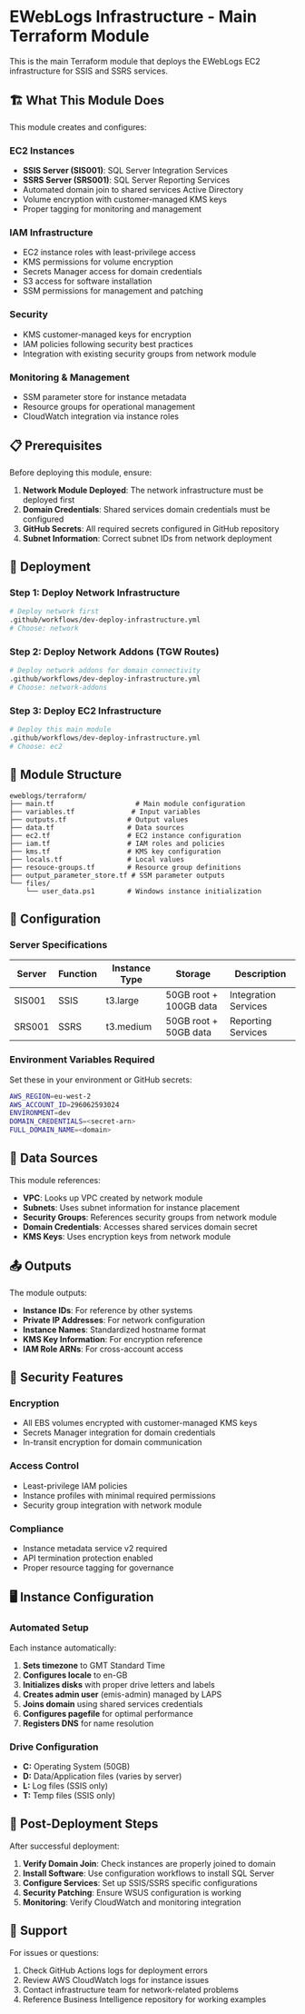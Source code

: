 # EWebLogs Infrastructure - Main Terraform Module

This is the main Terraform module that deploys the EWebLogs EC2 infrastructure for SSIS and SSRS services.

## 🏗️ What This Module Does

This module creates and configures:

### EC2 Instances
- **SSIS Server (SIS001)**: SQL Server Integration Services
- **SSRS Server (SRS001)**: SQL Server Reporting Services
- Automated domain join to shared services Active Directory
- Volume encryption with customer-managed KMS keys
- Proper tagging for monitoring and management

### IAM Infrastructure
- EC2 instance roles with least-privilege access
- KMS permissions for volume encryption
- Secrets Manager access for domain credentials
- S3 access for software installation
- SSM permissions for management and patching

### Security
- KMS customer-managed keys for encryption
- IAM policies following security best practices
- Integration with existing security groups from network module

### Monitoring & Management
- SSM parameter store for instance metadata
- Resource groups for operational management
- CloudWatch integration via instance roles

## 📋 Prerequisites

Before deploying this module, ensure:

1. **Network Module Deployed**: The network infrastructure must be deployed first
2. **Domain Credentials**: Shared services domain credentials must be configured
3. **GitHub Secrets**: All required secrets configured in GitHub repository
4. **Subnet Information**: Correct subnet IDs from network deployment

## 🚀 Deployment

### Step 1: Deploy Network Infrastructure
```bash
# Deploy network first
.github/workflows/dev-deploy-infrastructure.yml
# Choose: network
```

### Step 2: Deploy Network Addons (TGW Routes)
```bash
# Deploy network addons for domain connectivity
.github/workflows/dev-deploy-infrastructure.yml
# Choose: network-addons
```

### Step 3: Deploy EC2 Infrastructure
```bash
# Deploy this main module
.github/workflows/dev-deploy-infrastructure.yml
# Choose: ec2
```

## 📁 Module Structure

```
eweblogs/terraform/
├── main.tf                    # Main module configuration
├── variables.tf              # Input variables
├── outputs.tf               # Output values
├── data.tf                  # Data sources
├── ec2.tf                   # EC2 instance configuration
├── iam.tf                   # IAM roles and policies
├── kms.tf                   # KMS key configuration
├── locals.tf                # Local values
├── resouce-groups.tf        # Resource group definitions
├── output_parameter_store.tf # SSM parameter outputs
└── files/
    └── user_data.ps1        # Windows instance initialization
```

## 🔧 Configuration

### Server Specifications

| Server | Function | Instance Type | Storage | Description |
|--------|----------|---------------|---------|-------------|
| SIS001 | SSIS | t3.large | 50GB root + 100GB data | Integration Services |
| SRS001 | SSRS | t3.medium | 50GB root + 50GB data | Reporting Services |

### Environment Variables Required

Set these in your environment or GitHub secrets:

```bash
AWS_REGION=eu-west-2
AWS_ACCOUNT_ID=296062593024
ENVIRONMENT=dev
DOMAIN_CREDENTIALS=<secret-arn>
FULL_DOMAIN_NAME=<domain>
```

## 💾 Data Sources

This module references:
- **VPC**: Looks up VPC created by network module
- **Subnets**: Uses subnet information for instance placement
- **Security Groups**: References security groups from network module
- **Domain Credentials**: Accesses shared services domain secret
- **KMS Keys**: Uses encryption keys from network module

## 📤 Outputs

The module outputs:
- **Instance IDs**: For reference by other systems
- **Private IP Addresses**: For network configuration
- **Instance Names**: Standardized hostname format
- **KMS Key Information**: For encryption reference
- **IAM Role ARNs**: For cross-account access

## 🔐 Security Features

### Encryption
- All EBS volumes encrypted with customer-managed KMS keys
- Secrets Manager integration for domain credentials
- In-transit encryption for domain communication

### Access Control
- Least-privilege IAM policies
- Instance profiles with minimal required permissions
- Security group integration with network module

### Compliance
- Instance metadata service v2 required
- API termination protection enabled
- Proper resource tagging for governance

## 🖥️ Instance Configuration

### Automated Setup
Each instance automatically:
1. **Sets timezone** to GMT Standard Time
2. **Configures locale** to en-GB
3. **Initializes disks** with proper drive letters and labels
4. **Creates admin user** (emis-admin) managed by LAPS
5. **Joins domain** using shared services credentials
6. **Configures pagefile** for optimal performance
7. **Registers DNS** for name resolution

### Drive Configuration
- **C:** Operating System (50GB)
- **D:** Data/Application files (varies by server)
- **L:** Log files (SSIS only)
- **T:** Temp files (SSIS only)

## 🔧 Post-Deployment Steps

After successful deployment:

1. **Verify Domain Join**: Check instances are properly joined to domain
2. **Install Software**: Use configuration workflows to install SQL Server
3. **Configure Services**: Set up SSIS/SSRS specific configurations
4. **Security Patching**: Ensure WSUS configuration is working
5. **Monitoring**: Verify CloudWatch and monitoring integration


## 🤝 Support

For issues or questions:
1. Check GitHub Actions logs for deployment errors
2. Review AWS CloudWatch logs for instance issues
3. Contact infrastructure team for network-related problems
4. Reference Business Intelligence repository for working examples